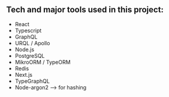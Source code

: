 ## Tech and major tools used in this project:

- React
- Typescript
- GraphQL
- URQL / Apollo
- Node.js
- PostgreSQL
- MikroORM / TypeORM
- Redis
- Next.js
- TypeGraphQL
- Node-argon2 --> for hashing
